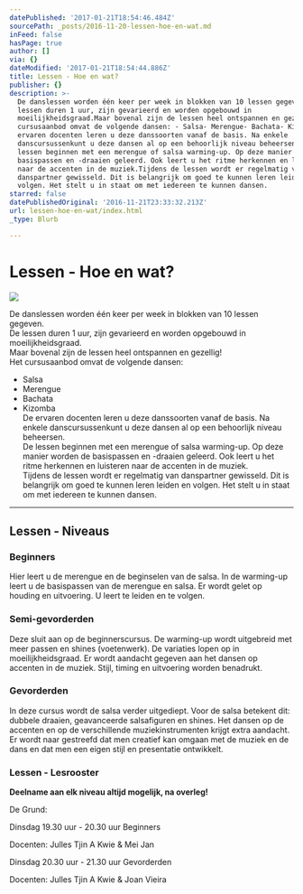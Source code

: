 ```yaml
---
datePublished: '2017-01-21T18:54:46.484Z'
sourcePath: _posts/2016-11-20-lessen-hoe-en-wat.md
inFeed: false
hasPage: true
author: []
via: {}
dateModified: '2017-01-21T18:54:44.886Z'
title: Lessen - Hoe en wat?
publisher: {}
description: >-
  De danslessen worden één keer per week in blokken van 10 lessen gegeven.De
  lessen duren 1 uur, zijn gevarieerd en worden opgebouwd in
  moeilijkheidsgraad.Maar bovenal zijn de lessen heel ontspannen en gezellig!Het
  cursusaanbod omvat de volgende dansen: - Salsa- Merengue- Bachata- KizombaDe
  ervaren docenten leren u deze danssoorten vanaf de basis. Na enkele
  danscursussenkunt u deze dansen al op een behoorlijk niveau beheersen.De
  lessen beginnen met een merengue of salsa warming-up. Op deze manier worden de
  basispassen en -draaien geleerd. Ook leert u het ritme herkennen en luisteren
  naar de accenten in de muziek.Tijdens de lessen wordt er regelmatig van
  danspartner gewisseld. Dit is belangrijk om goed te kunnen leren leiden en
  volgen. Het stelt u in staat om met iedereen te kunnen dansen.
starred: false
datePublishedOriginal: '2016-11-21T23:33:32.213Z'
url: lessen-hoe-en-wat/index.html
_type: Blurb

---
```

# Lessen - Hoe en wat?
![](https://the-grid-user-content.s3-us-west-2.amazonaws.com/9560d780-4734-4b47-b527-ec58839170d6.jpg)

De danslessen worden één keer per week in blokken van 10 lessen gegeven.  
De lessen duren 1 uur, zijn gevarieerd en worden opgebouwd in moeilijkheidsgraad.  
Maar bovenal zijn de lessen heel ontspannen en gezellig!  
Het cursusaanbod omvat de volgende dansen:   
- Salsa  
- Merengue  
- Bachata  
- Kizomba  
De ervaren docenten leren u deze danssoorten vanaf de basis. Na enkele danscursussenkunt u deze dansen al op een behoorlijk niveau beheersen.  
De lessen beginnen met een merengue of salsa warming-up. Op deze manier worden de basispassen en -draaien geleerd. Ook leert u het ritme herkennen en luisteren naar de accenten in de muziek.  
Tijdens de lessen wordt er regelmatig van danspartner gewisseld. Dit is belangrijk om goed te kunnen leren leiden en volgen. Het stelt u in staat om met iedereen te kunnen dansen.

---

## Lessen - Niveaus

### Beginners

Hier leert u de merengue en de beginselen van de salsa. In de warming-up leert u de basispassen van de merengue en salsa. Er wordt gelet op houding en uitvoering. U leert te leiden en te volgen.

### Semi-gevorderden

Deze sluit aan op de beginnerscursus. De warming-up wordt uitgebreid met meer passen en shines (voetenwerk). De variaties lopen op in moeilijkheidsgraad. Er wordt aandacht gegeven aan het dansen op accenten in de muziek. Stijl, timing en uitvoering worden benadrukt.

### Gevorderden

In deze cursus wordt de salsa verder uitgediept. Voor de salsa betekent dit: dubbele draaien, geavanceerde salsafiguren en shines. Het dansen op de accenten en op de verschillende muziekinstrumenten krijgt extra aandacht. Er wordt naar gestreefd dat men creatief kan omgaan met de muziek en de dans en dat men een eigen stijl en presentatie ontwikkelt.

### Lessen - Lesrooster

**Deelname aan elk niveau altijd mogelijk, na overleg!**

De Grund:

Dinsdag 19.30 uur - 20.30 uur Beginners

Docenten: Julles Tjin A Kwie & Mei Jan

Dinsdag 20.30 uur - 21.30 uur Gevorderden

Docenten: Julles Tjin A Kwie & Joan Vieira